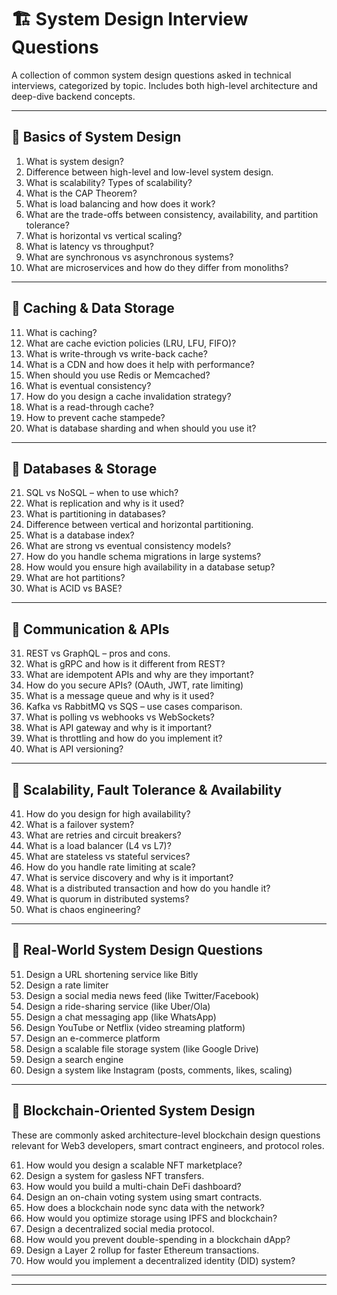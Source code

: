 # 🏗️ System Design Interview Questions

A collection of common system design questions asked in technical interviews, categorized by topic. Includes both high-level architecture and deep-dive backend concepts.

---

## 📁 Basics of System Design

1. What is system design?  
2. Difference between high-level and low-level system design.  
3. What is scalability? Types of scalability?  
4. What is the CAP Theorem?  
5. What is load balancing and how does it work?  
6. What are the trade-offs between consistency, availability, and partition tolerance?  
7. What is horizontal vs vertical scaling?  
8. What is latency vs throughput?  
9. What are synchronous vs asynchronous systems?  
10. What are microservices and how do they differ from monoliths?

---

## 📁 Caching & Data Storage

11. What is caching?  
12. What are cache eviction policies (LRU, LFU, FIFO)?  
13. What is write-through vs write-back cache?  
14. What is a CDN and how does it help with performance?  
15. When should you use Redis or Memcached?  
16. What is eventual consistency?  
17. How do you design a cache invalidation strategy?  
18. What is a read-through cache?  
19. How to prevent cache stampede?  
20. What is database sharding and when should you use it?

---

## 📁 Databases & Storage

21. SQL vs NoSQL – when to use which?  
22. What is replication and why is it used?  
23. What is partitioning in databases?  
24. Difference between vertical and horizontal partitioning.  
25. What is a database index?  
26. What are strong vs eventual consistency models?  
27. How do you handle schema migrations in large systems?  
28. How would you ensure high availability in a database setup?  
29. What are hot partitions?  
30. What is ACID vs BASE?

---

## 📁 Communication & APIs

31. REST vs GraphQL – pros and cons.  
32. What is gRPC and how is it different from REST?  
33. What are idempotent APIs and why are they important?  
34. How do you secure APIs? (OAuth, JWT, rate limiting)  
35. What is a message queue and why is it used?  
36. Kafka vs RabbitMQ vs SQS – use cases comparison.  
37. What is polling vs webhooks vs WebSockets?  
38. What is API gateway and why is it important?  
39. What is throttling and how do you implement it?  
40. What is API versioning?

---

## 📁 Scalability, Fault Tolerance & Availability

41. How do you design for high availability?  
42. What is a failover system?  
43. What are retries and circuit breakers?  
44. What is a load balancer (L4 vs L7)?  
45. What are stateless vs stateful services?  
46. How do you handle rate limiting at scale?  
47. What is service discovery and why is it important?  
48. What is a distributed transaction and how do you handle it?  
49. What is quorum in distributed systems?  
50. What is chaos engineering?

---

## 📁 Real-World System Design Questions

51. Design a URL shortening service like Bitly  
52. Design a rate limiter  
53. Design a social media news feed (like Twitter/Facebook)  
54. Design a ride-sharing service (like Uber/Ola)  
55. Design a chat messaging app (like WhatsApp)  
56. Design YouTube or Netflix (video streaming platform)  
57. Design an e-commerce platform  
58. Design a scalable file storage system (like Google Drive)  
59. Design a search engine  
60. Design a system like Instagram (posts, comments, likes, scaling)

---

## 🔗 Blockchain-Oriented System Design

These are commonly asked architecture-level blockchain design questions relevant for Web3 developers, smart contract engineers, and protocol roles.

61. How would you design a scalable NFT marketplace?
62. Design a system for gasless NFT transfers.
63. How would you build a multi-chain DeFi dashboard?
64. Design an on-chain voting system using smart contracts.
65. How does a blockchain node sync data with the network?
66. How would you optimize storage using IPFS and blockchain?
67. Design a decentralized social media protocol.
68. How would you prevent double-spending in a blockchain dApp?
69. Design a Layer 2 rollup for faster Ethereum transactions.
70. How would you implement a decentralized identity (DID) system?

---


---
